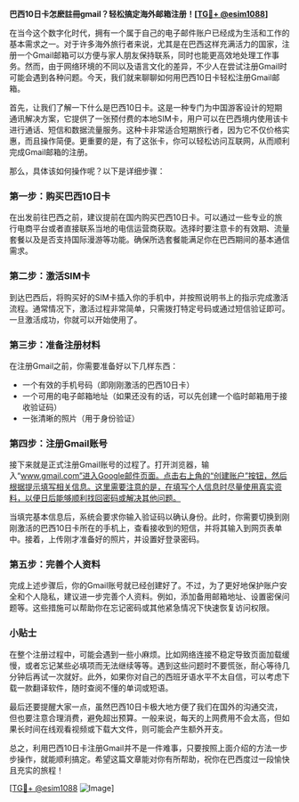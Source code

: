 **巴西10日卡怎麽註冊gmail？轻松搞定海外邮箱注册！[[TG💪+ @esim1088](https://t.me/s/esim1088)]**

在当今这个数字化时代，拥有一个属于自己的电子邮件账户已经成为生活和工作的基本需求之一。对于许多海外旅行者来说，尤其是在巴西这样充满活力的国家，注册一个Gmail邮箱可以方便与家人朋友保持联系，同时也能更高效地处理工作事务。然而，由于网络环境的不同以及语言文化的差异，不少人在尝试注册Gmail时可能会遇到各种问题。今天，我们就来聊聊如何用巴西10日卡轻松注册Gmail邮箱。

首先，让我们了解一下什么是巴西10日卡。这是一种专门为中国游客设计的短期通讯解决方案，它提供了一张预付费的本地SIM卡，用户可以在巴西境内使用该卡进行通话、短信和数据流量服务。这种卡非常适合短期旅行者，因为它不仅价格实惠，而且操作简便。更重要的是，有了这张卡，你可以轻松访问互联网，从而顺利完成Gmail邮箱的注册。

那么，具体该如何操作呢？以下是详细步骤：

### 第一步：购买巴西10日卡

在出发前往巴西之前，建议提前在国内购买巴西10日卡。可以通过一些专业的旅行电商平台或者直接联系当地的电信运营商获取。选择时要注意卡的有效期、流量套餐以及是否支持国际漫游等功能。确保所选套餐能满足你在巴西期间的基本通信需求。

### 第二步：激活SIM卡

到达巴西后，将购买好的SIM卡插入你的手机中，并按照说明书上的指示完成激活流程。通常情况下，激活过程非常简单，只需拨打特定号码或通过短信验证即可。一旦激活成功，你就可以开始使用了。

### 第三步：准备注册材料

在注册Gmail之前，你需要准备好以下几样东西：
- 一个有效的手机号码（即刚刚激活的巴西10日卡）
- 一个可用的电子邮箱地址（如果还没有的话，可以先创建一个临时邮箱用于接收验证码）
- 一张清晰的照片（用于身份验证）

### 第四步：注册Gmail账号

接下来就是正式注册Gmail账号的过程了。打开浏览器，输入“www.gmail.com”进入Google邮件页面。点击右上角的“创建账户”按钮，然后根据提示填写相关信息。这里需要注意的是，在填写个人信息时尽量使用真实资料，以便日后能够顺利找回密码或解决其他问题。

当填完基本信息后，系统会要求你输入验证码以确认身份。此时，你需要切换到刚刚激活的巴西10日卡所在的手机上，查看接收到的短信，并将其输入到网页表单中。接着，上传刚才准备好的照片，并设置好登录密码。

### 第五步：完善个人资料

完成上述步骤后，你的Gmail账号就已经创建好了。不过，为了更好地保护账户安全和个人隐私，建议进一步完善个人资料。例如，添加备用邮箱地址、设置密保问题等。这些措施可以帮助你在忘记密码或其他紧急情况下快速恢复访问权限。

### 小贴士

在整个注册过程中，可能会遇到一些小麻烦。比如网络连接不稳定导致页面加载缓慢，或者忘记某些必填项而无法继续等等。遇到这些问题时不要慌张，耐心等待几分钟后再试一次就好。此外，如果你对自己的西班牙语水平不太自信，可以考虑下载一款翻译软件，随时查阅不懂的单词或短语。

最后还要提醒大家一点，虽然巴西10日卡极大地方便了我们在国外的沟通交流，但也要注意合理消费，避免超出预算。一般来说，每天的上网费用不会太高，但如果长时间在线观看视频或下载大文件，则可能会产生额外开支。

总之，利用巴西10日卡注册Gmail并不是一件难事，只要按照上面介绍的方法一步步操作，就能顺利搞定。希望这篇文章能对你有所帮助，祝你在巴西度过一段愉快且充实的旅程！

[[TG💪+ @esim1088](https://t.me/s/esim1088) ![Image](https://i.postimg.cc/4NQfJmqS/Snipaste-2025-05-13-00-14-12.png)]